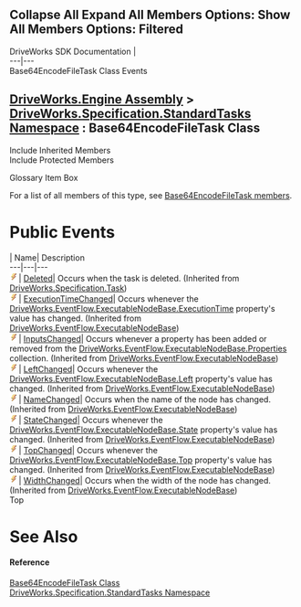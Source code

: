 Collapse All Expand All Members Options: Show All  Members Options: Filtered   
---  
DriveWorks SDK Documentation  |   
---|---  
Base64EncodeFileTask Class Events   
  
[DriveWorks.Engine Assembly](topic2156.md) > [DriveWorks.Specification.StandardTasks Namespace](topic11896.md) : Base64EncodeFileTask Class  
---  
  
Include Inherited Members    
Include Protected Members    


Glossary Item Box

For a list of all members of this type, see [Base64EncodeFileTask members](topic11951.md).

# Public Events

| Name| Description  
---|---|---  
![Public Event](dotnetimages/publicEvent.gif)| [Deleted](topic11658.md)| Occurs when the task is deleted. (Inherited from [DriveWorks.Specification.Task](topic11629.md))  
![Public Event](dotnetimages/publicEvent.gif)| [ExecutionTimeChanged](topic6976.md)| Occurs whenever the [DriveWorks.EventFlow.ExecutableNodeBase.ExecutionTime](topic6957.md) property's value has changed. (Inherited from [DriveWorks.EventFlow.ExecutableNodeBase](topic6938.md))  
![Public Event](dotnetimages/publicEvent.gif)| [InputsChanged](topic6977.md)| Occurs whenever a property has been added or removed from the [DriveWorks.EventFlow.ExecutableNodeBase.Properties](topic6963.md) collection. (Inherited from [DriveWorks.EventFlow.ExecutableNodeBase](topic6938.md))  
![Public Event](dotnetimages/publicEvent.gif)| [LeftChanged](topic6978.md)| Occurs whenever the [DriveWorks.EventFlow.ExecutableNodeBase.Left](topic6959.md) property's value has changed. (Inherited from [DriveWorks.EventFlow.ExecutableNodeBase](topic6938.md))  
![Public Event](dotnetimages/publicEvent.gif)| [NameChanged](topic6979.md)| Occurs when the name of the node has changed. (Inherited from [DriveWorks.EventFlow.ExecutableNodeBase](topic6938.md))  
![Public Event](dotnetimages/publicEvent.gif)| [StateChanged](topic6980.md)| Occurs whenever the [DriveWorks.EventFlow.ExecutableNodeBase.State](topic6968.md) property's value has changed. (Inherited from [DriveWorks.EventFlow.ExecutableNodeBase](topic6938.md))  
![Public Event](dotnetimages/publicEvent.gif)| [TopChanged](topic6981.md)| Occurs whenever the [DriveWorks.EventFlow.ExecutableNodeBase.Top](topic6970.md) property's value has changed. (Inherited from [DriveWorks.EventFlow.ExecutableNodeBase](topic6938.md))  
![Public Event](dotnetimages/publicEvent.gif)| [WidthChanged](topic6982.md)| Occurs when the width of the node has changed. (Inherited from [DriveWorks.EventFlow.ExecutableNodeBase](topic6938.md))  
Top

# See Also

#### Reference

[Base64EncodeFileTask Class](topic11950.md)   
[DriveWorks.Specification.StandardTasks Namespace](topic11896.md)



